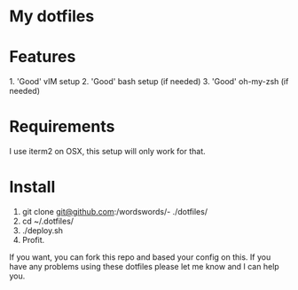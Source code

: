 # My dotfiles

# Features

1. 'Good' vIM setup
2. 'Good' bash setup (if needed)
3. 'Good' oh-my-zsh (if needed)

# Requirements

I use iterm2 on OSX, this setup will only work for that.

# Install

1. git clone git@github.com:/wordswords/- ./dotfiles/
2. cd ~/.dotfiles/
3. ./deploy.sh
4. Profit.

If you want, you can fork this repo and based your config on this. If you have any problems using these dotfiles please let me know and I can help you.



